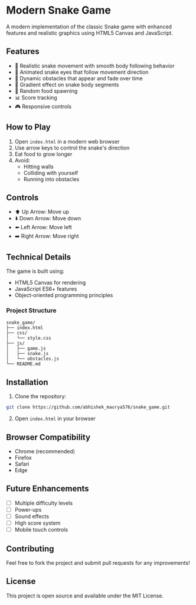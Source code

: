 # Modern Snake Game 

A modern implementation of the classic Snake game with enhanced features and realistic graphics using HTML5 Canvas and JavaScript.

## Features

- 🐍 Realistic snake movement with smooth body following behavior
- 👀 Animated snake eyes that follow movement direction
- 🎯 Dynamic obstacles that appear and fade over time
- 🌈 Gradient effect on snake body segments
- 🍎 Random food spawning
- 📊 Score tracking
- 🎮 Responsive controls

## How to Play

1. Open `index.html` in a modern web browser
2. Use arrow keys to control the snake's direction
3. Eat food to grow longer
4. Avoid:
   - Hitting walls
   - Colliding with yourself
   - Running into obstacles

## Controls

- ⬆️ Up Arrow: Move up
- ⬇️ Down Arrow: Move down
- ⬅️ Left Arrow: Move left
- ➡️ Right Arrow: Move right

## Technical Details

The game is built using:
- HTML5 Canvas for rendering
- JavaScript ES6+ features
- Object-oriented programming principles

### Project Structure

```
snake_game/
├── index.html
├── css/
│   └── style.css
├── js/
│   ├── game.js
│   ├── snake.js
│   └── obstacles.js
└── README.md
```

## Installation

1. Clone the repository:
```bash
git clone https://github.com/abhishek_maurya576/snake_game.git
```

2. Open `index.html` in your browser

## Browser Compatibility

- Chrome (recommended)
- Firefox
- Safari
- Edge

## Future Enhancements

- [ ] Multiple difficulty levels
- [ ] Power-ups
- [ ] Sound effects
- [ ] High score system
- [ ] Mobile touch controls

## Contributing

Feel free to fork the project and submit pull requests for any improvements!

## License

This project is open source and available under the MIT License.
